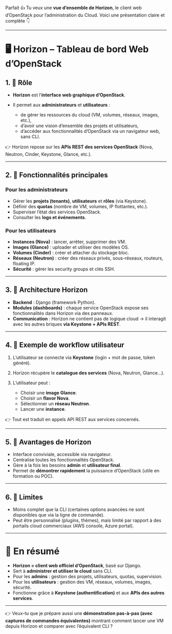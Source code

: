 Parfait 👍 Tu veux une **vue d’ensemble de Horizon**, le client web d’OpenStack pour l’administration du Cloud. Voici une présentation claire et complète 👇

---

# 🖥️ Horizon – Tableau de bord Web d’OpenStack

## 1. 🎯 Rôle

* **Horizon** est l’**interface web graphique d’OpenStack**.
* Il permet aux **administrateurs** et **utilisateurs** :

  * de gérer les ressources du cloud (VM, volumes, réseaux, images, etc.),
  * d’avoir une vision d’ensemble des projets et utilisateurs,
  * d’accéder aux fonctionnalités d’OpenStack via un navigateur web, sans CLI.

👉 Horizon repose sur les **APIs REST des services OpenStack** (Nova, Neutron, Cinder, Keystone, Glance, etc.).

---

## 2. 🔹 Fonctionnalités principales

### Pour les administrateurs

* Gérer les **projets (tenants)**, **utilisateurs** et **rôles** (via Keystone).
* Définir des **quotas** (nombre de VM, volumes, IP flottantes, etc.).
* Superviser l’état des services OpenStack.
* Consulter les **logs et événements**.

### Pour les utilisateurs

* **Instances (Nova)** : lancer, arrêter, supprimer des VM.
* **Images (Glance)** : uploader et utiliser des modèles OS.
* **Volumes (Cinder)** : créer et attacher du stockage bloc.
* **Réseaux (Neutron)** : créer des réseaux privés, sous-réseaux, routeurs, floating IP.
* **Sécurité** : gérer les security groups et clés SSH.

---

## 3. 🔹 Architecture Horizon

* **Backend** : Django (framework Python).
* **Modules (dashboards)** : chaque service OpenStack expose ses fonctionnalités dans Horizon via des panneaux.
* **Communication** : Horizon ne contient pas de logique cloud → il interagit avec les autres briques **via Keystone + APIs REST**.

---

## 4. 🔹 Exemple de workflow utilisateur

1. L’utilisateur se connecte via **Keystone** (login + mot de passe, token généré).
2. Horizon récupère le **catalogue des services** (Nova, Neutron, Glance…).
3. L’utilisateur peut :

   * Choisir une **image Glance**.
   * Choisir un **flavor Nova**.
   * Sélectionner un **réseau Neutron**.
   * Lancer une **instance**.

👉 Tout est traduit en appels API REST aux services concernés.

---

## 5. 🔹 Avantages de Horizon

* Interface conviviale, accessible via navigateur.
* Centralise toutes les fonctionnalités OpenStack.
* Gère à la fois les besoins **admin** et **utilisateur final**.
* Permet de **démontrer rapidement** la puissance d’OpenStack (utile en formation ou POC).

---

## 6. 🔹 Limites

* Moins complet que la CLI (certaines options avancées ne sont disponibles que via la ligne de commande).
* Peut être personnalisé (plugins, thèmes), mais limité par rapport à des portails cloud commerciaux (AWS console, Azure portal).

---

# 📌 En résumé

* **Horizon = client web officiel d’OpenStack**, basé sur Django.
* Sert à **administrer et utiliser le cloud** sans CLI.
* Pour les **admins** : gestion des projets, utilisateurs, quotas, supervision.
* Pour les **utilisateurs** : gestion des VM, réseaux, volumes, images, sécurité.
* Fonctionne grâce à **Keystone (authentification)** et aux **APIs des autres services**.

---

👉 Veux-tu que je prépare aussi une **démonstration pas-à-pas (avec captures de commandes équivalentes)** montrant comment lancer une VM depuis Horizon et comparer avec l’équivalent CLI ?
